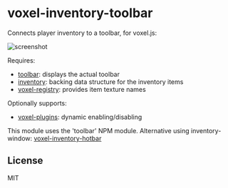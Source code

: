 # voxel-inventory-toolbar

Connects player inventory to a toolbar, for voxel.js:

![screenshot](http://i.imgur.com/yoU5PXK.png "Screenshot")

Requires:

* [toolbar](https://github.com/deathcap/toolbar): displays the actual toolbar
* [inventory](https://github.com/deathcap/inventory): backing data structure for the inventory items
* [voxel-registry](https://github.com/deathcap/voxel-registry): provides item texture names

Optionally supports:

* [voxel-plugins](https://github.com/deathcap/voxel-plugins): dynamic enabling/disabling

This module uses the 'toolbar' NPM module. Alternative using inventory-window: [voxel-inventory-hotbar](https://github.com/deathcap/voxel-inventory-hotbar)

## License

MIT

